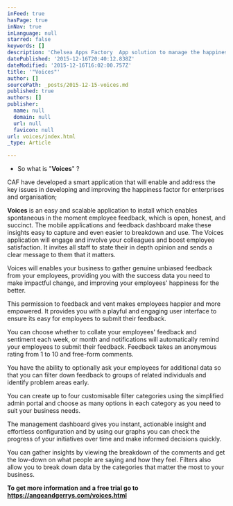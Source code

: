 ```yaml
---
inFeed: true
hasPage: true
inNav: true
inLanguage: null
starred: false
keywords: []
description: 'Chelsea Apps Factory  App solution to manage the happiness factor for Enterprises '
datePublished: '2015-12-16T20:40:12.838Z'
dateModified: '2015-12-16T16:02:00.757Z'
title: '"Voices"'
author: []
sourcePath: _posts/2015-12-15-voices.md
published: true
authors: []
publisher:
  name: null
  domain: null
  url: null
  favicon: null
url: voices/index.html
_type: Article

---
```

* So what is "**Voices**" ?

CAF have developed a smart application that will enable and
address the key issues in developing and improving the happiness factor for
enterprises and organisation;

**Voices** is an easy and scalable application to install
which enables spontaneous in the moment employee feedback, which is open,
honest, and succinct. The mobile applications and feedback dashboard make these
insights easy to capture and even easier to breakdown and use. The Voices
application will engage and involve your colleagues and boost employee
satisfaction. It invites all staff to state their in depth opinion and sends a
clear message to them that it matters. 

Voices will enables your business to gather genuine unbiased
feedback from your employees, providing you with the success data you need to
make impactful change, and improving your employees' happiness for the better.

This permission to feedback and vent makes employees happier
and more empowered. It provides you with a playful and engaging user interface to
ensure its easy for employees to submit their feedback.

You can choose whether to collate your employees' feedback
and sentiment each week, or month and notifications will automatically remind
your employees to submit their feedback. Feedback takes an anonymous rating
from 1 to 10 and free-form comments.

You have the ability to optionally ask your employees for
additional data so that you can filter down feedback to groups of related
individuals and identify problem areas early.

You can create up to four customisable filter categories
using the simplified admin portal and choose as many options in each category
as you need to suit your business needs.

The management dashboard gives you instant, actionable insight
and effortless configuration and by using our graphs you can check the progress
of your initiatives over time and make informed decisions quickly.

You can gather insights by viewing the breakdown of the
comments and get the low-down on what people are saying and how they feel.
Filters also allow you to break down data by the categories that matter the
most to your business.

**To get more information and a free trial go to https://angeandgerrys.com/voices.html**